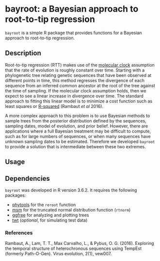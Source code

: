 # bayroot: a Bayesian approach to root-to-tip regression

`bayroot` is a simple R package that provides functions for a Bayesian approach to root-to-tip regression.

## Description
Root-to-tip regression (RTT) makes use of the [molecular clock](https://en.wikipedia.org/wiki/Molecular_clock) assumption that the rate of evolution is roughly constant over time.  Starting with a phylogenetic tree relating genetic sequences that have been observed at different points in time, this method regresses the divergence of each sequence from an inferred common ancestor at the root of the tree against the time of sampling.  If the molecular clock assumption holds, then we expect to see a linear increase in divergence over time.  The standard approach to fitting this linear model is to minimize a cost function such as least squares or [R-squared](https://en.wikipedia.org/wiki/Coefficient_of_determination) (Rambaut *et al* 2016).

A more complex approach to this problem is to use Bayesian methods to sample trees from the posterior distribution defined by the sequences, sampling dates, model of evolution, and prior belief.  However, there are applications where a full Bayesian treatment may be difficult to compute, such as for large numbers of sequences, or when many sequences have unknown sampling dates to be estimated.  Therefore we developed `bayroot` to provide a solution that is intermediate between these two extremes.

## Usage

## Dependencies

`bayroot` was developed in R version 3.6.2.  It requires the following packages:
* [phytools](https://github.com/liamrevell/phytools) for the `reroot` function
* [msm](https://cran.r-project.org/web/packages/msm/index.html) for the truncated normal distribution function (`rtnorm`)
* [ggfree](https://github.com/ArtPoon/ggfree) for analyzing and plotting trees
* [twt](https://github.com/PoonLab/twt) (*optional*, for simulating test data)

### References
Rambaut, A., Lam, T. T., Max Carvalho, L., & Pybus, O. G. (2016). Exploring the temporal structure of heterochronous sequences using TempEst (formerly Path-O-Gen). Virus evolution, 2(1), vew007.
